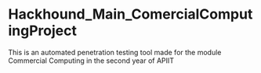 # Hackhound_Main_ComercialComputingProject
This is an automated penetration testing tool made for the module Commercial Computing in the second year of APIIT
